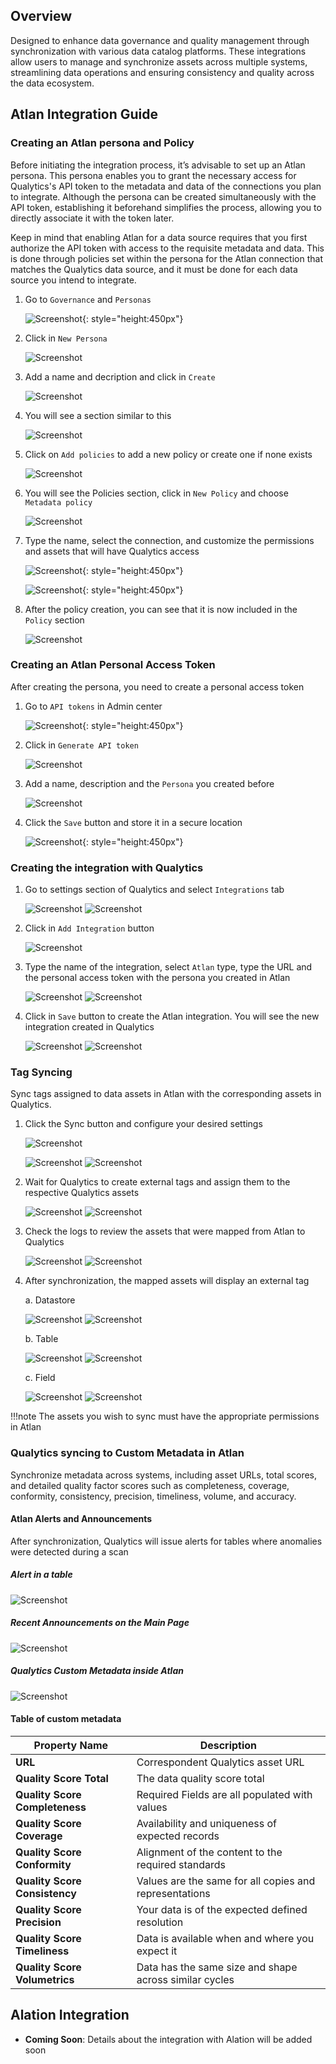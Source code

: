 ## Overview

Designed to enhance data governance and quality management through synchronization with various data catalog platforms. These integrations allow users to manage and synchronize assets across multiple systems, streamlining data operations and ensuring consistency and quality across the data ecosystem.

## Atlan Integration Guide

### Creating an Atlan persona and Policy

Before initiating the integration process, it’s advisable to set up an Atlan persona. This persona enables you to grant the necessary access for Qualytics's API token to the metadata and data of the connections you plan to integrate. Although the persona can be created simultaneously with the API token, establishing it beforehand simplifies the process, allowing you to directly associate it with the token later.

Keep in mind that enabling Atlan for a data source requires that you first authorize the API token with access to the requisite metadata and data. This is done through policies set within the persona for the Atlan connection that matches the Qualytics data source, and it must be done for each data source you intend to integrate.

1. Go to `Governance` and `Personas`

    ![Screenshot](../../assets/integrations/atlan-governance-center.png){: style="height:450px"}

2. Click in `New Persona`

    ![Screenshot](../../assets/integrations/atlan-add-new-persona.png)

3. Add a name and decription and click in `Create`

    ![Screenshot](../../assets/integrations/atlan-create-new-persona.png)

4. You will see a section similar to this

    ![Screenshot](../../assets/integrations/atlan-new-persona-view.png)

5. Click on `Add policies` to add a new policy or create one if none exists

    ![Screenshot](../../assets/integrations/atlan-add-policies.png)

6. You will see the Policies section, click in `New Policy` and choose `Metadata policy`

    ![Screenshot](../../assets/integrations/atlan-new-policy-section.png)

7. Type the name, select the connection, and customize the permissions and assets that will have Qualytics access

    ![Screenshot](../../assets/integrations/atlan-policy-to-connection.png){: style="height:450px"}

    ![Screenshot](../../assets/integrations/atlan-metadata-policy-and-assets-configuration.png){: style="height:450px"}

8. After the policy creation, you can see that it is now included in the `Policy` section

    ![Screenshot](../../assets/integrations/atlan-policy-attached-to-persona.png)

### Creating an Atlan Personal Access Token

After creating the persona, you need to create a personal access token

1. Go to `API tokens` in Admin center

    ![Screenshot](../../assets/integrations/atlan-admin-center.png){: style="height:450px"}

2. Click in `Generate API token`

    ![Screenshot](../../assets/integrations/atlan-generate-api-token.png)

3. Add a name, description and the `Persona` you created before

    ![Screenshot](../../assets/integrations/atlan-add-new-api-token.png)

4. Click the `Save` button and store it in a secure location

    ![Screenshot](../../assets/integrations/atlan-token-generated.png){: style="height:450px"}

### Creating the integration with Qualytics

1. Go to  settings section of Qualytics and select `Integrations` tab

    ![Screenshot](../../assets/integrations/qualytics-settings-section-light.png#only-light)
    ![Screenshot](../../assets/integrations/qualytics-settings-section-dark.png#only-dark)
    

2. Click in `Add Integration` button

    ![Screenshot](../../assets/integrations/qualytics-add-integration.png)

3. Type the name of the integration, select `Atlan` type, type the URL and the personal access token with the persona you created in Atlan

    ![Screenshot](../../assets/integrations/qualytics-add-atlan-integration-light.png#only-light)
    ![Screenshot](../../assets/integrations/qualytics-add-atlan-integration-dark.png#only-dark)

4. Click in `Save` button to create the Atlan integration. You will see the new integration created in Qualytics

    ![Screenshot](../../assets/integrations/qualytics-atlan-integration-created-light.png#only-light)
    ![Screenshot](../../assets/integrations/qualytics-atlan-integration-created-dark.png#only-dark)

### Tag Syncing

Sync tags assigned to data assets in Atlan with the corresponding assets in Qualytics.

1. Click the Sync button and configure your desired settings
    
    ![Screenshot](../../assets/integrations/qualytics-sync-button.png)

    ![Screenshot](../../assets/integrations/qualytics-sync-modal-light.png#only-light)
    ![Screenshot](../../assets/integrations/qualytics-sync-modal-dark.png#only-dark)

2. Wait for Qualytics to create external tags and assign them to the respective Qualytics assets

    ![Screenshot](../../assets/integrations/qualytics-atlan-syncing-light.png#only-light)
    ![Screenshot](../../assets/integrations/qualytics-atlan-syncing-dark.png#only-dark)

3. Check the logs to review the assets that were mapped from Atlan to Qualytics

    ![Screenshot](../../assets/integrations/qualytics-atlan-logs-light.png#only-light)
    ![Screenshot](../../assets/integrations/qualytics-atlan-logs-dark.png#only-dark)

4. After synchronization, the mapped assets will display an external tag
    
    a. Datastore

    ![Screenshot](../../assets/integrations/qualytics-datastore-external-tag-light.png#only-light)
    ![Screenshot](../../assets/integrations/qualytics-datastore-external-tag-dark.png#only-dark)

    b. Table

    ![Screenshot](../../assets/integrations/qualytics-table-external-tag-light.png#only-light)
    ![Screenshot](../../assets/integrations/qualytics-table-external-tag-dark.png#only-dark)

    c. Field
    
    ![Screenshot](../../assets/integrations/qualytics-field-external-tag-light.png#only-light)
    ![Screenshot](../../assets/integrations/qualytics-field-external-tag-dark.png#only-dark)

!!!note
    The assets you wish to sync must have the appropriate permissions in Atlan


### Qualytics syncing to Custom Metadata in Atlan

Synchronize metadata across systems, including asset URLs, total scores, and detailed quality factor scores such as completeness, coverage, conformity, consistency, precision, timeliness, volume, and accuracy.

#### Atlan Alerts and Announcements

After synchronization, Qualytics will issue alerts for tables where anomalies were detected during a scan

##### Alert in a table

![Screenshot](../../assets/integrations/atlan-qualytics-table-notification.png)

##### Recent Announcements on the Main Page

![Screenshot](../../assets/integrations/atlan-qualytics-notification-announcements.png)

##### Qualytics Custom Metadata inside Atlan

![Screenshot](../../assets/integrations/atlan-qualytics-custom-metadata.png)

#### Table of custom metadata 

| Property Name                | Description |
|------------------------------|-------------|
| **URL**                      | Correspondent Qualytics asset URL |
| **Quality Score Total**      | The data quality score total |
| **Quality Score Completeness** | Required Fields are all populated with values |
| **Quality Score Coverage**     | Availability and uniqueness of expected records |
| **Quality Score Conformity**   | Alignment of the content to the required standards |
| **Quality Score Consistency**  | Values are the same for all copies and representations |
| **Quality Score Precision**    | Your data is of the expected defined resolution |
| **Quality Score Timeliness**   | Data is available when and where you expect it |
| **Quality Score Volumetrics**  | Data has the same size and shape across similar cycles |

## Alation Integration
- **Coming Soon**: Details about the integration with Alation will be added soon